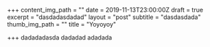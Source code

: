 +++
content_img_path = ""
date = 2019-11-13T23:00:00Z
draft = true
excerpt = "dasdadasdadad"
layout = "post"
subtitle = "dasdasdada"
thumb_img_path = ""
title = "Yoyoyoy"

+++
dadadadasda dadadad adadada